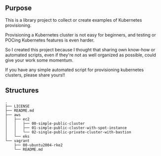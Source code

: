 ## Purpose

This is a library project to collect or create examples of Kubernetes provisioning.

Provisioning a Kubernetes cluster is not easy for beginners, and testing or POCing Kubernetes features is even harder.

So I created this project because I thought that sharing own know-how or automated scripts, even if they're not as well organized as possible, could give your work some momentum.

If you have any simple automated script for provisioning kubernetes clusters, please share yours!!

## Structures

```
.
├── LICENSE
├── README.md
├── aws
│   ├── ec2
│   │   ├── 00-simple-public-cluster
│   │   ├── 01-simple-public-cluster-with-spot-instance
│   │   └── 02-single-public-private-cluster-with-bastion
│   └── eks
└── vagrant
    ├── 00-ubuntu2004-rke2
    └── README.md

```
